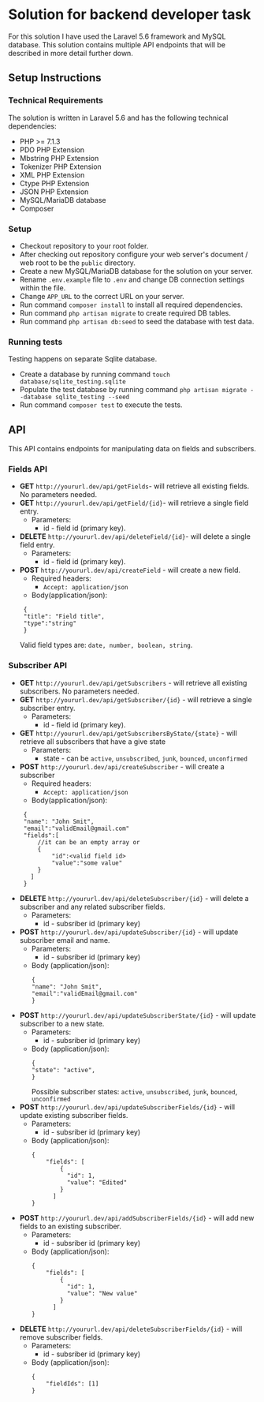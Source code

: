 # Solution for backend developer task

For this solution I have used the Laravel 5.6 framework and MySQL database. This solution contains multiple API endpoints that will be described in more detail further down.


## Setup Instructions

### Technical Requirements

The solution is written in Laravel 5.6 and has the following technical dependencies:
-   PHP >= 7.1.3
-   PDO PHP Extension
-   Mbstring PHP Extension
-   Tokenizer PHP Extension
-   XML PHP Extension
-   Ctype PHP Extension
-   JSON PHP Extension
-   MySQL/MariaDB database
-   Composer

### Setup

- Checkout repository to your root folder.
- After checking out repository configure your web server's document / web root to be the `public` directory.
- Create a new MySQL/MariaDB database for the solution on your server.
- Rename `.env.example` file to `.env` and change DB connection settings within the file.
- Change `APP_URL` to the correct URL on your server.
- Run command `composer install` to install all required dependencies.
- Run command `php artisan migrate` to create required DB tables.
- Run command `php artisan db:seed` to seed the database with test data.

### Running tests

Testing happens on separate Sqlite database.

- Create a database by running command `touch database/sqlite_testing.sqlite`
- Populate the test database by running command `php artisan migrate --database sqlite_testing --seed`
- Run command `composer test` to execute the tests.

## API

This API contains endpoints for manipulating data on fields and subscribers.

### Fields API

- **GET** `http://yoururl.dev/api/getFields`- will retrieve all existing fields. No parameters needed.
- **GET** `http://yoururl.dev/api/getField/{id}`- will retrieve a single field entry. 
	- Parameters:
	   -  id - field id (primary key).
 - **DELETE** `http://yoururl.dev/api/deleteField/{id}`- will delete a single field entry. 
	 - Parameters:
	   -  id - field id (primary key).
 - **POST** `http://yoururl.dev/api/createField` - will create a new field. 
	 - Required headers:
		 - `Accept: application/json`
	 - Body(application/json): 
	 ``` 
	  {
	  "title": "Field title",
	  "type":"string"
	  }
	```
	Valid field types are: `date, number, boolean, string`.

### Subscriber API
- **GET** `http://yoururl.dev/api/getSubscribers` - will retrieve all existing subscribers. No parameters needed.
- **GET** `http://yoururl.dev/api/getSubscriber/{id}` - will retrieve a single subscriber entry.
	- Parameters:
	   -  id - field id (primary key).
- **GET** `http://yoururl.dev/api/getSubscribersByState/{state}` - will retrieve all subscribers that have a give state
	- Parameters:
	   -  state - can be `active`, `unsubscribed`, `junk`, `bounced`, `unconfirmed`
- **POST** `http://yoururl.dev/api/createSubscriber` - will create a subscriber
	- Required headers:
		 - `Accept: application/json`
	 - Body(application/json): 
	 ``` 
	  {
	  "name": "John Smit",
	  "email":"validEmail@gmail.com"
	  "fields":[
		  //it can be an empty array or
		  {
			  "id":<valid field id>
			  "value":"some value"
		  }
	  	]
	  }
- **DELETE** `http://yoururl.dev/api/deleteSubscriber/{id}` - will delete a subscriber and any related subscriber fields.
    - Parameters:
        - id - subsriber id (primary key)
 - **POST** `http://yoururl.dev/api/updateSubscriber/{id}` - will update subscriber email and name.
    - Parameters:
        - id - subsriber id (primary key)
    - Body (application/json):
    	 ``` 
	  {
	  "name": "John Smit",
	  "email":"validEmail@gmail.com"
	  }
 - **POST** `http://yoururl.dev/api/updateSubscriberState/{id}` - will update subscriber to a new state.
    - Parameters:
        - id - subsriber id (primary key)
    - Body (application/json):
    	 ``` 
	  {
	  "state": "active",
	  }	 
	  ```
        Possible subscriber states: `active`, `unsubscribed`, `junk`, `bounced`, `unconfirmed`
 - **POST** `http://yoururl.dev/api/updateSubscriberFields/{id}` - will update existing subscriber fields.
    - Parameters:
        - id - subsriber id (primary key)
    - Body (application/json):
    	 ``` 
    	 {
             "fields": [
                 {
                   "id": 1,
                   "value": "Edited"
                 }
               ]
        }
	  ```
 - **POST** `http://yoururl.dev/api/addSubscriberFields/{id}` - will add new fields to an existing subscriber.
    - Parameters:
        - id - subsriber id (primary key)
    - Body (application/json):
    	 ``` 
    	 {
             "fields": [
                 {
                   "id": 1,
                   "value": "New value"
                 }
               ]
        }
	  ```	  
 - **DELETE** `http://yoururl.dev/api/deleteSubscriberFields/{id}` - will remove subscriber fields.
    - Parameters:
        - id - subsriber id (primary key)
    - Body (application/json):
    	 ``` 
    	 {
             "fieldIds": [1]
        }
	  ```  
	  